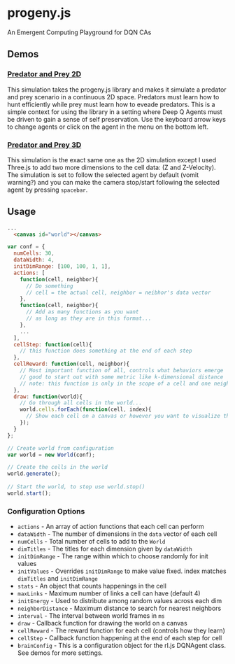 # progeny.js
An Emergent Computing Playground for DQN CAs

## Demos

### [Predator and Prey 2D](https://newsbubbles.github.io/progeny)
This simulation takes the progeny.js library and makes it simulate a predator and prey scenario in a continuous 2D space.  Predators must learn how to hunt efficiently while prey must learn how to eveade predators.  This is a simple context for using the library in a setting where Deep Q Agents must be driven to gain a sense of self preservation.  Use the keyboard arrow keys to change agents or click on the agent in the menu on the bottom left.

### [Predator and Prey 3D](https://newsbubbles.github.io/progeny/3d.html)
This simulation is the exact same one as the 2D simulation except I used Three.js to add two more dimensions to the cell data: (Z and Z-Velocity).  The simulation is set to follow the selected agent by default (vomit warning?) and you can make the camera stop/start following the selected agent by pressing `spacebar`.

## Usage
```HTML
...
  <canvas id="world"></canvas>
```
```javascript
var conf = {
  numCells: 30,
  dataWidth: 4,
  initDimRange: [100, 100, 1, 1],
  actions: [
    function(cell, neighbor){
      // Do something
      // cell = the actual cell, neighbor = neibhor's data vector
    },
    function(cell, neighbor){
      // Add as many functions as you want
      // as long as they are in this format...
    },
    ...
  ],
  cellStep: function(cell){
    // this function does something at the end of each step
  },
  cellReward: function(cell, neighbor){
    // Most important function of all, controls what behaviors emerge
    // good to start out with some metric like k-dimensional distance
    // note: this function is only in the scope of a cell and one neighbor
  },
  draw: function(world){
    // Go through all cells in the world...
    world.cells.forEach(function(cell, index){
      // Show each cell on a canvas or however you want to visualize the cell.data space.
    });
  }
};

// Create world from configuration
var world = new World(conf);

// Create the cells in the world
world.generate();
  			
// Start the world, to stop use world.stop()
world.start();
```

### Configuration Options
* `actions` - An array of action functions that each cell can perform
* `dataWidth` - The number of dimensions in the `data` vector of each cell
* `numCells` - Total number of cells to add to the `World`
* `dimTitles` - The titles for each dimension given by `dataWidth`
* `initDimRange` - The range within which to choose randomly for init values
* `initValues` - Overrides `initDimRange` to make value fixed. index matches `dimTitles` and `initDimRange`
* `stats` - An object that counts happenings in the cell
* `maxLinks` - Maximum number of links a cell can have (default 4)
* `initEnergy` - Used to distribute among random values across each dim
* `neighborDistance` - Maximum distance to search for nearest neighbors
* `interval` - The interval between world frames in `ms`
* `draw` - Callback function for drawing the world on a canvas
* `cellReward` - The reward function for each cell (controls how they learn)
* `cellStep` - Callback function happening at the end of each step for cell
* `brainConfig` - This is a configuration object for the rl.js DQNAgent class. See demos for more settings.
